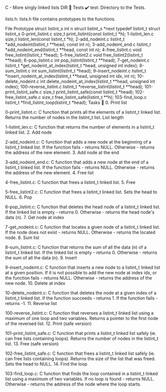 C - More singly linked lists DIR 📁 Tests ✔️ test: Directory to the Tests.

lists.h: lists.h file contains prototypes to the functions.

File Prototype struct listint_s int n struct listint_s *next typedef listint_t struct listint_s 
0-print_listint.c size_t print_listint(const listint_t *h); 
1-listint_len.c size_t listint_len(const listint_t *h); 
2-add_nodeint.c listint_t *add_nodeint(listint_t **head, const int n); 
3-add_nodeint_end.c listint_t *add_nodeint_end(listint_t **head, const int n); 
4-free_listint.c void free_listint(listint_t *head); 
5-free_listint2.c void free_listint2(listint_t **head); 
6-pop_listint.c int pop_listint(listint_t **head); 
7-get_nodeint.c listint_t *get_nodeint_at_index(listint_t *head, unsigned int index); 
8-sum_listint.c int sum_listint(listint_t *head); 
9-insert_nodeint.c listint_t *insert_nodeint_at_index(listint_t **head, unsigned int idx, int n); 
10-delete_nodeint.c int delete_nodeint_at_index(listint_t **head, unsigned int index); 
100-reverse_listint.c listint_t *reverse_listint(listint_t **head); 
101-print_listint_safe.c size_t print_listint_safe(const listint_t *head); 
102-free_listint_safe.c size_t free_listint_safe(listint_t **h); 
103-find_loop.c listint_t *find_listint_loop(listint_t *head); Tasks 📃 0. Print list


0-print_listint.c: C function that prints all the elements of a listint_t linked list. Returns the number of nodes in the listint_t list.
List length

1-listint_len.c: C function that returns the number of elements in a listint_t linked list. 2. Add node

2-add_nodeint.c: C function that adds a new node at the beginning of a listint_t linked list. If the function fails - returns NULL. Otherwise - returns the address of the new element. 3. Add node at the end

3-add_nodeint_end.c: C function that adds a new node at the end of a listint_t linked list. If the function fails - returns NULL. Otherwise - returns the address of the new element. 4. Free list

4-free_listint.c: C function that frees a listint_t linked list. 5. Free

5-free_listint2.c: C function that frees a listint_t linked list. Sets the head to NULL. 6. Pop

6-pop_listint.c: C function that deletes the head node of a listint_t linked list. If the linked list is empty - returns 0. Otherwise - returns the head node's data (n). 7. Get node at index

7-get_nodeint.c: C function that locates a given node of a listint_t linked list. If the node does not exist - returns NULL. Otherwise - returns the located node. 8. Sum list

8-sum_listint.c: C function that returns the sum of all the data (n) of a listint_t linked list. If the linked list is empty - returns 0. Otherwise - returns the sum of all the data (n). 9. Insert

9-insert_nodeint.c: C function that inserts a new node to a listint_t linked list at a given position. If it is not possible to add the new node at index idx, or the function fails - returns NULL. Otherwise - returns the address of the new node. 10. Delete at index

10-delete_nodeint.c: C function that deletes the node at a given index of a listint_t linked list. If the function succeeds - returns 1. If the function fails - returns -1. 11. Reverse list

100-reverse_listint.c: C function that reverses a listint_t linked list using a maximum of one loop and two variables. Returns a pointer to the first node of the reversed list. 12. Print (safe version)

101-print_listint_safe.c: C function that prints a listint_t linked list safely (ie. can free lists containing loops). Returns the number of nodes in the listint_t list. 13. Free (safe version)

102-free_listint_safe.c: C function that frees a listint_t linked list safely (ie. can free lists containing loops). Returns the size of the list that was freed. Sets the head to NULL. 14. Find the loop

103-find_loop.c: C function that finds the loop contained in a listint_t linked list using a maximum of two variables. If no loop is found - returns NULL. Otherwise - returns the address of the node where the loop starts.

